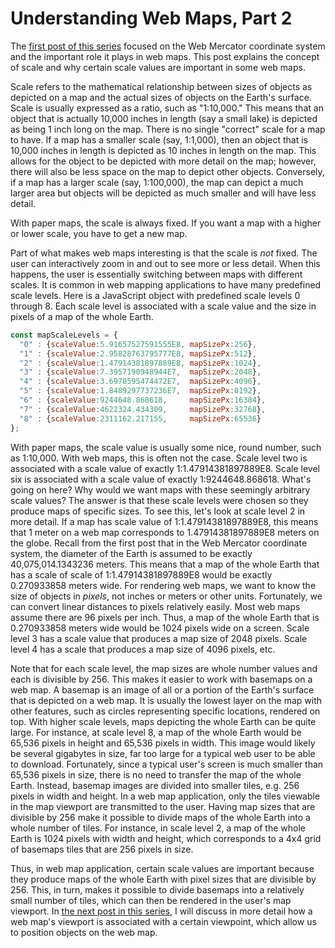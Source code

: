 # Understanding Web Maps, Part 2

The [first post of this series](understanding-web-maps-part-1) focused on the Web Mercator coordinate system and the important role it plays in web maps. This post explains the concept of scale and why certain scale values are important in some web maps.

Scale refers to the mathematical relationship between sizes of objects as depicted on a map and the actual sizes of objects on the Earth's surface. Scale is usually expressed as a ratio, such as "1:10,000." This means that an object that is actually 10,000 inches in length (say a small lake) is depicted as being 1 inch long on the map. There is no single "correct" scale for a map to have. If a map has a smaller scale (say, 1:1,000), then an object that is 10,000 inches in length is depicted as 10 inches in length on the map. This allows for the object to be depicted with more detail on the map; however, there will also be less space on the map to depict other objects. Conversely, if a map has a larger scale (say, 1:100,000), the map can depict a much larger area but objects will be depicted as much smaller and will have less detail.

With paper maps, the scale is always fixed. If you want a map with a higher or lower scale, you have to get a new map. Part of what makes web maps interesting is that the scale is *not* fixed. The user can interactively zoom in and out to see more or less detail. When this happens, the user is essentially switching between maps with different scales. It is common in web mapping applications to have many predefined scale levels. Here is a JavaScript object with predefined scale levels 0 through 8. Each scale level is associated with a scale value and the size in pixels of a map of the whole Earth.

~~~js
const mapScaleLevels = {   
  "0" : {scaleValue:5.91657527591555E8, mapSizePx:256},   
  "1" : {scaleValue:2.95828763795777E8, mapSizePx:512},   
  "2" : {scaleValue:1.47914381897889E8, mapSizePx:1024},   
  "3" : {scaleValue:7.3957190948944E7,  mapSizePx:2048},   
  "4" : {scaleValue:3.6978595474472E7,  mapSizePx:4096},   
  "5" : {scaleValue:1.8489297737236E7,  mapSizePx:8192},   
  "6" : {scaleValue:9244648.868618,     mapSizePx:16384},   
  "7" : {scaleValue:4622324.434309,     mapSizePx:32768},   
  "8" : {scaleValue:2311162.217155,     mapSizePx:65536}
};
~~~

With paper maps, the scale value is usually some nice, round number, such as 1:10,000. With web maps, this is often not the case. Scale level two is associated with a scale value of exactly 1:1.47914381897889E8. Scale level six is associated with a scale value of exactly 1:9244648.868618. What's going on here? Why would we want maps with these seemingly arbitrary scale values? The answer is that these scale levels were chosen so they produce maps of specific sizes. To see this, let's look at scale level 2 in more detail. If a map has scale value of 1:1.47914381897889E8, this means that 1 meter on a web map corresponds to 1.47914381897889E8 meters on the globe. Recall from the first post that in the Web Mercator coordinate system, the diameter of the Earth is assumed to be exactly 40,075,014.1343236 meters. This means that a map of the whole Earth that has a scale of scale of 1:1.47914381897889E8 would be exactly 0.270933858 meters wide. For rendering web maps, we want to know the size of objects in *pixels*, not inches or meters or other units. Fortunately, we can convert linear distances to pixels relatively easily. Most web maps assume there are 96 pixels per inch. Thus, a map of the whole Earth that is 0.270933858 meters wide would be 1024 pixels wide on a screen. Scale level 3 has a scale value that produces a map size of 2048 pixels. Scale level 4 has a scale that produces a map size of 4096 pixels, etc.

Note that for each scale level, the map sizes are whole number values and each is divisible by 256. This makes it easier to work with basemaps on a web map. A basemap is an image of all or a portion of the Earth's surface that is depicted on a web map. It is usually the lowest layer on the map with other features, such as circles representing specific locations, rendered on top. With higher scale levels, maps depicting the whole Earth can be quite large. For instance, at scale level 8, a map of the whole Earth would be 65,536 pixels in height and 65,536 pixels in width. This image would likely be several gigabytes in size, far too large for a typical web user to be able to download. Fortunately, since a typical user's screen is much smaller than 65,536 pixels in size, there is no need to transfer the map of the whole Earth. Instead, basemap images are divided into smaller tiles, e.g. 256 pixels in width and height. In a web map application, only the tiles viewable in the map viewport are transmitted to the user. Having map sizes that are divisible by 256 make it possible to divide maps of the whole Earth into a whole number of tiles. For instance, in scale level 2, a map of the whole Earth is 1024 pixels with width and height, which corresponds to a 4x4 grid of basemaps tiles that are 256 pixels in size.

Thus, in web map application, certain scale values are important because they produce maps of the whole Earth with pixel sizes that are divisible by 256. This, in turn, makes it possible to divide basemaps into a relatively small number of tiles, which can then be rendered in the user's map viewport. In [the next post in this series](understanding-web-maps-part-3), I will discuss in more detail how a web map's viewport is associated with a certain viewpoint, which allow us to position objects on the web map.
